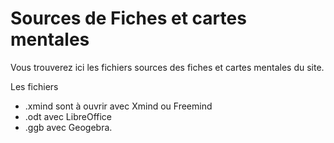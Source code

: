 # Sources de Fiches et cartes mentales

Vous trouverez ici les fichiers sources des fiches et cartes mentales du site.

Les fichiers 
- .xmind sont à ouvrir avec Xmind ou Freemind
- .odt avec LibreOffice
- .ggb avec Geogebra.
